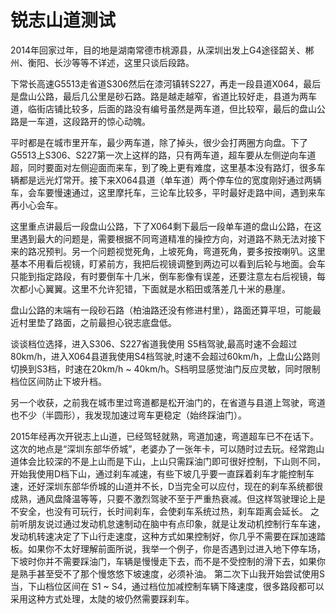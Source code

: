 锐志山道测试
======
2014年回家过年，目的地是湖南常德市桃源县，从深圳出发上G4途径韶关、郴州、衡阳、长沙等等不详述，这里只谈后段路。

下常长高速G5513走省道S306然后在漆河镇转S227，再走一段县道X064，最后是盘山公路，最后几公里是砂石路。路是越走越窄，省道比较好走，县道为两车道，临街店铺比较多，后面的路没有编号虽然是两车道，但比较窄，最后的盘山公路是一车道，这段路开的惊心动魄。

平时都是在城市里开车，最少两车道，除了掉头，很少会打两圈方向盘。下了G5513上S306、S227第一次上这样的路，只有两车道，超车要从左侧逆向车道超，同时要面对左侧迎面而来车，到了晚上更有难度，这里基本没有路灯，很多车辆都是远光灯常开。接下来X064县道（单车道）两个停车位的宽度刚好通过两辆车，会车要慢速通过，这里摩托车，三论车比较多，平时最好走路中间，遇到来车再小心会车。

这里重点讲最后一段盘山公路，下了X064剩下最后一段单车道的盘山公路，在这里遇到最大的问题是，需要根据不同弯道精准的操控方向，对道路不熟无法对接下来的路况预判。另一个问题视觉死角，上坡死角，弯道死角，要多按按喇叭。这里基本不用看后视镜，盯紧前方，我把后视镜调整到两边可以看到后轮与地面。会车只能到指定路段，有时要倒车十几米，倒车影像有误差，还要注意左右后视镜，每次都小心翼翼。这里不允许犯错，下面就是水稻田或落差几十米的悬崖。

盘山公路的末端有一段砂石路（柏油路还没有修进村里），路面还算平坦，可能最近村里垫了路面，之前最担心锐志底盘低。

谈谈档位选择，进入S306、S227省道我使用 S5档驾驶,最高时速不会超过80km/h，进入X064县道我使用S4档驾驶,时速不会超过60km/h，上盘山公路则切换到S3档，时速在20km/h ~ 40km/h。S档明显感觉油门反应灵敏，同时限制档位区间防止下坡升档。

另一个收获，之前我在城市里过弯道都是松开油门的，在省道与县道上驾驶，弯道也不少（半圆形），我发现加速过弯车更稳定（始终踩油门）。

2015年经再次开锐志上山道，已经驾轻就熟，弯道加速，弯道超车已不在话下。这次的地点是“深圳东部华侨城”，老婆办了一张年卡，可以随时过去玩。经常跑山道体会比较深的不是上山而是下山，上山只需踩油门即可很好控制，下山则不同，开始我使用D档下山，通过刹车减速，有些下坡几乎要一直踩着刹车才能控制车速，还好深圳东部华侨城的山道并不长，D当完全可以应付，现在的刹车系统都很成熟，通风盘降温等等，只要不激烈驾驶不至于严重热衰减。但这样驾驶理论上是不安全，也没有可玩行，长时间刹车，会使刹车系统过热，刹车距离会延长。
之前听朋友说过通过发动机怠速制动在脑中有点印象，就是让发动机控制行车车速，发动机转速决定了下山行走速度，这种方式如果控制好，你几乎不需要在踩加速踏板。如果你不太好理解前面所说，我举一个例子，你是否遇到过进入地下停车场，下坡时你并不需要踩油门，车辆是慢慢走下去，而不是不受控制的滑下去，如果你是熟手甚至受不了那个慢悠悠下坡速度，必须补油。
第二次下山我开始尝试使用S当，下山档位区间在 S1 ~ S4，通过档位加减控制车辆下降速度，很多路段都可以采用这种方式处理，太陡的坡仍然需要踩刹车。
